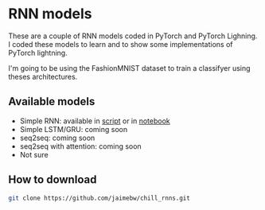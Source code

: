 # RNN models
These are a couple of RNN models coded in PyTorch and PyTorch Lighning. 
I coded these models to learn and to show some implementations of PyTorch lightning.

I'm going to be using the FashionMNIST dataset to train a classifyer using theses architectures.

## Available models
* Simple RNN: available in [script](models/simple_rnn.py) or in [notebook](notebooks/simple_rnn.ipynb)
* Simple LSTM/GRU: coming soon
* seq2seq: coming soon
* seq2seq with attention: coming soon
* Not sure

## How to download

```bash
git clone https://github.com/jaimebw/chill_rnns.git
```



